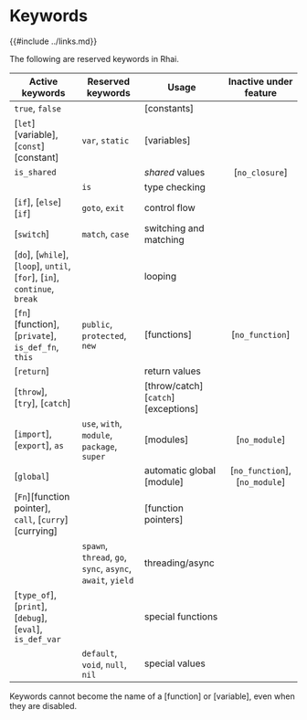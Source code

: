 Keywords
========

{{#include ../links.md}}

The following are reserved keywords in Rhai.

| Active keywords                                                            | Reserved keywords                                          | Usage                               |     Inactive under feature     |
| -------------------------------------------------------------------------- | ---------------------------------------------------------- | ----------------------------------- | :----------------------------: |
| `true`, `false`                                                            |                                                            | [constants]                         |                                |
| [`let`][variable], [`const`][constant]                                     | `var`, `static`                                            | [variables]                         |                                |
| `is_shared`                                                                |                                                            | _shared_ values                     |         [`no_closure`]         |
|                                                                            | `is`                                                       | type checking                       |                                |
| [`if`], [`else`][`if`]                                                     | `goto`, `exit`                                             | control flow                        |                                |
| [`switch`]                                                                 | `match`, `case`                                            | switching and matching              |                                |
| [`do`], [`while`], [`loop`], `until`, [`for`], [`in`], `continue`, `break` |                                                            | looping                             |                                |
| [`fn`][function], [`private`], `is_def_fn`, `this`                         | `public`, `protected`, `new`                               | [functions]                         |        [`no_function`]         |
| [`return`]                                                                 |                                                            | return values                       |                                |
| [`throw`], [`try`], [`catch`]                                              |                                                            | [throw/catch][`catch`] [exceptions] |                                |
| [`import`], [`export`], `as`                                               | `use`, `with`, `module`, `package`, `super`                | [modules]                           |         [`no_module`]          |
| [`global`]                                                                 |                                                            | automatic global [module]           | [`no_function`], [`no_module`] |
| [`Fn`][function pointer], `call`, [`curry`][currying]                      |                                                            | [function pointers]                 |                                |
|                                                                            | `spawn`, `thread`, `go`, `sync`, `async`, `await`, `yield` | threading/async                     |                                |
| [`type_of`], [`print`], [`debug`], [`eval`], `is_def_var`                  |                                                            | special functions                   |                                |
|                                                                            | `default`, `void`, `null`, `nil`                           | special values                      |                                |

Keywords cannot become the name of a [function] or [variable], even when they are disabled.
